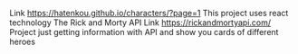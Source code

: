 Link https://hatenkou.github.io/characters/?page=1
This project uses react technology
The Rick and Morty API Link https://rickandmortyapi.com/
Project just getting information with API and show you cards of different heroes

